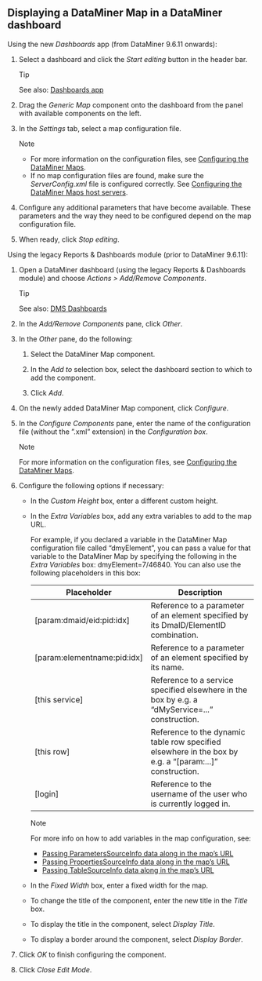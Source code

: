 ## Displaying a DataMiner Map in a DataMiner dashboard

Using the new *Dashboards* app (from DataMiner 9.6.11 onwards):

1. Select a dashboard and click the *Start editing* button in the header bar.

    > [!TIP]
    > See also:
    > [Dashboards app](../newR_D/newR_D.md#dashboards-app)

2. Drag the *Generic Map* component onto the dashboard from the panel with available components on the left.

3. In the *Settings* tab, select a map configuration file.

    > [!NOTE]
    > -  For more information on the configuration files, see [Configuring the DataMiner Maps](Configuring_the_DataMiner_Maps.md).
    > -  If no map configuration files are found, make sure the *ServerConfig.xml* file is configured correctly. See [Configuring the DataMiner Maps host servers](Configuring_the_DataMiner_Maps_host_servers.md).

4. Configure any additional parameters that have become available. These parameters and the way they need to be configured depend on the map configuration file.

5. When ready, click *Stop editing*.

Using the legacy Reports & Dashboards module (prior to DataMiner 9.6.11):

1. Open a DataMiner dashboard (using the legacy Reports & Dashboards module) and choose *Actions \> Add/Remove Components*.

    > [!TIP]
    > See also:
    > [DMS Dashboards](../dashboards/dashboards.md#dms-dashboards)

2. In the *Add/Remove Components* pane, click *Other*.

3. In the *Other* pane, do the following:

    1. Select the DataMiner Map component.

    2. In the *Add to* selection box, select the dashboard section to which to add the component.

    3. Click *Add*.

4. On the newly added DataMiner Map component, click *Configure*.

5. In the *Configure Components* pane, enter the name of the configuration file (without the ”.xml” extension) in the *Configuration box*.

    > [!NOTE]
    > For more information on the configuration files, see [Configuring the DataMiner Maps](Configuring_the_DataMiner_Maps.md).

6. Configure the following options if necessary:

    - In the *Custom Height* box, enter a different custom height.

    - In the *Extra Variables* box, add any extra variables to add to the map URL.

        For example, if you declared a variable in the DataMiner Map configuration file called “dmyElement”, you can pass a value for that variable to the DataMiner Map by specifying the following in the *Extra Variables* box: dmyElement=7/46840.
        You can also use the following placeholders in this box:

        | Placeholder                 | Description                                                                                               |
        |-------------------------------|-----------------------------------------------------------------------------------------------------------|
        | \[param:dmaid/eid:pid:idx\]   | Reference to a parameter of an element specified by its DmaID/ElementID combination.                      |
        | \[param:elementname:pid:idx\] | Reference to a parameter of an element specified by its name.                                             |
        | \[this service\]              | Reference to a service specified elsewhere in the box by e.g. a “dMyService=...” construction.            |
        | \[this row\]                  | Reference to the dynamic table row specified elsewhere in the box by e.g. a “\[param:...\]” construction. |
        | \[login\]                     | Reference to the username of the user who is currently logged in.                                         |

        > [!NOTE]
        > For more info on how to add variables in the map configuration, see:
        > -  [Passing ParametersSourceInfo data along in the map’s URL](ParametersSourceInfo.md#passing-parameterssourceinfo-data-along-in-the-maps-url) 
        > -  [Passing PropertiesSourceInfo data along in the map’s URL](PropertiesSourceInfo.md#passing-propertiessourceinfo-data-along-in-the-maps-url) 
        > -  [Passing TableSourceInfo data along in the map’s URL](TableSourceInfo.md#passing-tablesourceinfo-data-along-in-the-maps-url) 

    - In the *Fixed Width* box, enter a fixed width for the map.

    - To change the title of the component, enter the new title in the *Title* box.

    - To display the title in the component, select *Display Title*.

    - To display a border around the component, select *Display Border*.

7. Click *OK* to finish configuring the component.

8. Click *Close Edit Mode*.
